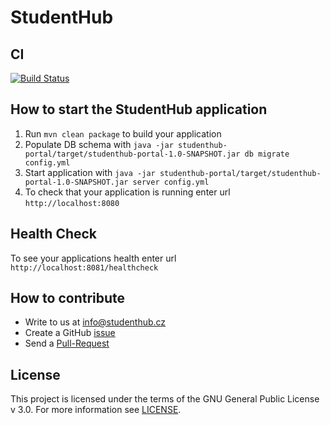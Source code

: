 # StudentHub

CI
---
[![Build Status](https://travis-ci.org/StudentHubCZ/studenthub-portal.svg?branch=master)](https://travis-ci.org/StudentHubCZ/studenthub-portal)

How to start the StudentHub application
---

1. Run `mvn clean package` to build your application
1. Populate DB schema with `java -jar studenthub-portal/target/studenthub-portal-1.0-SNAPSHOT.jar db migrate config.yml`
1. Start application with `java -jar studenthub-portal/target/studenthub-portal-1.0-SNAPSHOT.jar server config.yml`
1. To check that your application is running enter url `http://localhost:8080`

Health Check
---

To see your applications health enter url `http://localhost:8081/healthcheck`

How to contribute
---

* Write to us at info@studenthub.cz
* Create a GitHub [issue](https://github.com/StudentHubCZ/studenthub-portal/issues/new)
* Send a [Pull-Request](https://github.com/StudentHubCZ/studenthub-portal/compare)

License
---
This project is licensed under the terms of the GNU General Public License v 3.0. For more information see [LICENSE](https://github.com/StudentHubCZ/studenthub-portal/blob/master/LICENSE).
